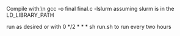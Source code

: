 Compile with:\n
gcc -o final final.c -lslurm
assuming slurm is in the LD_LIBRARY_PATH

run as desired or with 
0 */2 * * * sh run.sh
to run every two hours
